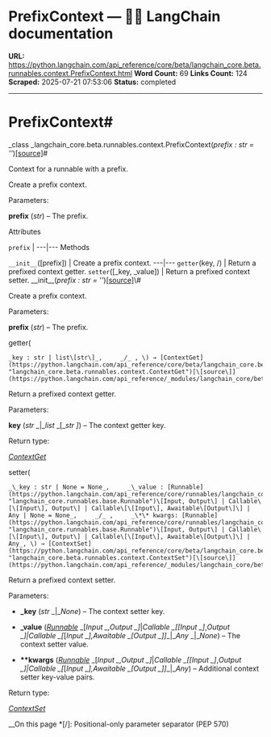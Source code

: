 # PrefixContext — 🦜🔗 LangChain  documentation

**URL:** https://python.langchain.com/api_reference/core/beta/langchain_core.beta.runnables.context.PrefixContext.html
**Word Count:** 69
**Links Count:** 124
**Scraped:** 2025-07-21 07:53:06
**Status:** completed

---

# PrefixContext\#

_class _langchain\_core.beta.runnables.context.PrefixContext\(_prefix : str = ''_\)[\[source\]](https://python.langchain.com/api_reference/_modules/langchain_core/beta/runnables/context.html#PrefixContext)\#     

Context for a runnable with a prefix.

Create a prefix context.

Parameters:     

**prefix** \(_str_\) – The prefix.

Attributes

`prefix` |    ---|---      Methods

`__init__`\(\[prefix\]\) | Create a prefix context.   ---|---   `getter`\(key, /\) | Return a prefixed context getter.   `setter`\(\[\_key, \_value\]\) | Return a prefixed context setter.      \_\_init\_\_\(_prefix : str = ''_\)[\[source\]](https://python.langchain.com/api_reference/_modules/langchain_core/beta/runnables/context.html#PrefixContext.__init__)\#     

Create a prefix context.

Parameters:     

**prefix** \(_str_\) – The prefix.

getter\(

    _key : str | list\[str\]_,     _/_ , \) → [ContextGet](https://python.langchain.com/api_reference/core/beta/langchain_core.beta.runnables.context.ContextGet.html#langchain_core.beta.runnables.context.ContextGet "langchain_core.beta.runnables.context.ContextGet")[\[source\]](https://python.langchain.com/api_reference/_modules/langchain_core/beta/runnables/context.html#PrefixContext.getter)\#     

Return a prefixed context getter.

Parameters:     

**key** \(_str_ _|__list_ _\[__str_ _\]_\) – The context getter key.

Return type:     

[_ContextGet_](https://python.langchain.com/api_reference/core/beta/langchain_core.beta.runnables.context.ContextGet.html#langchain_core.beta.runnables.context.ContextGet "langchain_core.beta.runnables.context.ContextGet")

setter\(

    _\_key : str | None = None_,     _\_value : [Runnable](https://python.langchain.com/api_reference/core/runnables/langchain_core.runnables.base.Runnable.html#langchain_core.runnables.base.Runnable "langchain_core.runnables.base.Runnable")\[Input, Output\] | Callable\[\[Input\], Output\] | Callable\[\[Input\], Awaitable\[Output\]\] | Any | None = None_,     _/_ ,     _\*\* kwargs: [Runnable](https://python.langchain.com/api_reference/core/runnables/langchain_core.runnables.base.Runnable.html#langchain_core.runnables.base.Runnable "langchain_core.runnables.base.Runnable")\[Input, Output\] | Callable\[\[Input\], Output\] | Callable\[\[Input\], Awaitable\[Output\]\] | Any_, \) → [ContextSet](https://python.langchain.com/api_reference/core/beta/langchain_core.beta.runnables.context.ContextSet.html#langchain_core.beta.runnables.context.ContextSet "langchain_core.beta.runnables.context.ContextSet")[\[source\]](https://python.langchain.com/api_reference/_modules/langchain_core/beta/runnables/context.html#PrefixContext.setter)\#     

Return a prefixed context setter.

Parameters:     

  * **\_key** \(_str_ _|__None_\) – The context setter key.

  * **\_value** \([_Runnable_](https://python.langchain.com/api_reference/core/runnables/langchain_core.runnables.base.Runnable.html#langchain_core.runnables.base.Runnable "langchain_core.runnables.base.Runnable") _\[__Input_ _,__Output_ _\]__|__Callable_ _\[__\[__Input_ _\]__,__Output_ _\]__|__Callable_ _\[__\[__Input_ _\]__,__Awaitable_ _\[__Output_ _\]__\]__|__Any_ _|__None_\) – The context setter value.

  * **\*\*kwargs** \([_Runnable_](https://python.langchain.com/api_reference/core/runnables/langchain_core.runnables.base.Runnable.html#langchain_core.runnables.base.Runnable "langchain_core.runnables.base.Runnable") _\[__Input_ _,__Output_ _\]__|__Callable_ _\[__\[__Input_ _\]__,__Output_ _\]__|__Callable_ _\[__\[__Input_ _\]__,__Awaitable_ _\[__Output_ _\]__\]__|__Any_\) – Additional context setter key-value pairs.

Return type:     

[_ContextSet_](https://python.langchain.com/api_reference/core/beta/langchain_core.beta.runnables.context.ContextSet.html#langchain_core.beta.runnables.context.ContextSet "langchain_core.beta.runnables.context.ContextSet")

__On this page   *[/]: Positional-only parameter separator (PEP 570)